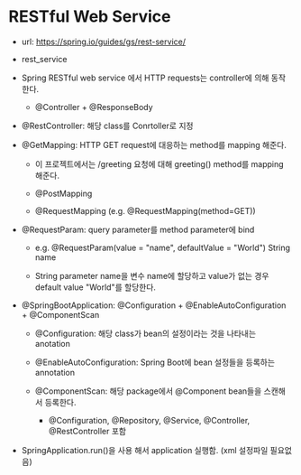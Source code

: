 # RESTful Web Service

- url: https://spring.io/guides/gs/rest-service/

- rest_service

- Spring RESTful web service 에서 HTTP requests는 controller에 의해 동작한다.

  - @Controller + @ResponseBody

- @RestController: 해당 class를 Conrtoller로 지정

- @GetMapping: HTTP GET request에 대응하는 method를 mapping 해준다.
  
  - 이 프로젝트에서는 /greeting 요청에 대해 greeting() method를 mapping 해준다.

  - @PostMapping

  - @RequestMapping (e.g. @RequestMapping(method=GET))

- @RequestParam: query parameter를 method parameter에 bind

  - e.g. @RequestParam(value = "name", defaultValue = "World") String name

  - String parameter name을 변수 name에 할당하고 value가 없는 경우 default value "World"를 할당한다.

- @SpringBootApplication: @Configuration + @EnableAutoConfiguration + @ComponentScan

  - @Configuration: 해당 class가 bean의 설정이라는 것을 나타내는 anotation

  - @EnableAutoConfiguration: Spring Boot에 bean 설정들을 등록하는 annotation

  - @ComponentScan: 해당 package에서 @Component bean들을 스캔해서 등록한다.

    - @Configuration, @Repository, @Service, @Controller, @RestController 포함

- SpringApplication.run()을 사용 해서 application 실행함. (xml 설정파일 필요없음)